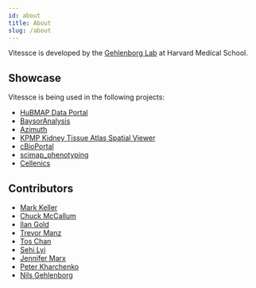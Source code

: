 ```yaml
---
id: about
title: About
slug: /about
---
```


Vitessce is developed by the [Gehlenborg Lab](http://gehlenborglab.org/research/projects/vitessce/) at Harvard Medical School.

## Showcase

Vitessce is being used in the following projects:

- [HuBMAP Data Portal](https://portal.hubmapconsortium.org/)
- [BaysorAnalysis](https://github.com/kharchenkolab/BaysorAnalysis/tree/68f568d1c056708d474aeea3f28bbe083ccb6e4c#visualization-of-the-results)
- [Azimuth](https://azimuth.hubmapconsortium.org/references/human_pbmc/)
- [KPMP Kidney Tissue Atlas Spatial Viewer](https://atlas.kpmp.org/spatial-viewer/)
- [cBioPortal](https://www.thehyve.nl/articles/single-cell-data-visualisation-in-cbioportal)
- [scimap_phenotyping](https://github.com/ohsu-comp-bio/scimap_phenotyping/tree/2d0e63)
- [Cellenics](https://github.com/hms-dbmi-cellenics/ui/blob/394a115/src/components/data-exploration/heatmap/HeatmapPlot.jsx#L30)

## Contributors

<ul><li><a href="https://github.com/keller-mark">Mark Keller</a></li><li><a href="https://github.com/mccalluc">Chuck McCallum</a></li><li><a href="https://github.com/ilan-gold">Ilan Gold</a></li><li><a href="https://github.com/manzt">Trevor Manz</a></li><li><a href="https://github.com/thomaslchan">Tos Chan</a></li><li><a href="https://github.com/sehilyi">Sehi Lyi</a></li><li><a href="https://github.com/jkmarx">Jennifer Marx</a></li><li><a href="https://github.com/pkharchenko">Peter Kharchenko</a></li><li><a href="https://github.com/ngehlenborg">Nils Gehlenborg</a></li></ul>
